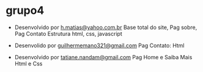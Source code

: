 # grupo4

- Desenvolvido por h.matias@yahoo.com.br
Base total do site, Pag sobre, Pag Contato
Estrutura html, css, javascript 

- Desenvolido por guilhermemano321@gmail.com
Pag Contato:
Html

- Desenvolvido por tatiane.nandam@gmail.com
Pag Home e Saiba Mais
Html e Css 

